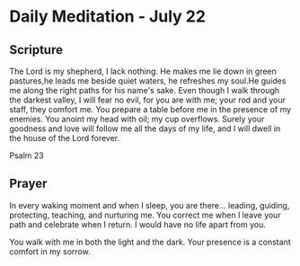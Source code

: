 # Daily Meditation - July 22

## Scripture

The Lord is my shepherd, I lack nothing. He makes me lie down in green pastures,he leads me beside
quiet waters,     he refreshes my soul.He guides me along the right paths    for his name's sake.
Even though I walk    through the darkest valley, I will fear no evil,    for you are with me; your
rod and your staff,    they comfort me. You prepare a table before me    in the presence of my
enemies. You anoint my head with oil;    my cup overflows. Surely your goodness and love will
follow me    all the days of my life, and I will dwell in the house of the Lord    forever.

Psalm 23


## Prayer

In every waking moment and when I sleep, you are there... leading, guiding, protecting, teaching,
and nurturing me.  You correct me when I leave your path and celebrate when I return.  I would
have no life apart from you.

You walk with me in both the light and the dark.  Your presence is a constant comfort in my 
sorrow.

